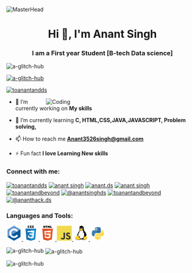 ![MasterHead](https://repository-images.githubusercontent.com/588181932/e36ec678-7984-4cdd-8e4c-a3932772ff8e)
<h1 align="center">Hi 👋, I'm Anant Singh</h1>
<h3 align="center">I am a First year Student [B-tech Data science]</h3>
<img src="https://komarev.com/ghpvc/?username=a-glitch-hub&label=Profile%20views&color=0e75b6&style=flat" alt="a-glitch-hub" /> </p>



<p align="left"> <a href="https://github.com/ryo-ma/github-profile-trophy"><img src="https://github-profile-trophy.vercel.app/?username=a-glitch-hub" alt="a-glitch-hub" /></a> </p>

<p align="left"> <a href="https://twitter.com/toanantandds" target="blank"><img src="https://img.shields.io/twitter/follow/toanantandds?logo=twitter&style=for-the-badge" alt="toanantandds" /></a> </p>


<img align="right" alt="Coding" width="400" src="https://camo.githubusercontent.com/cae12fddd9d6982901d82580bdf321d81fb299141098ca1c2d4891870827bf17/68747470733a2f2f6d69726f2e6d656469756d2e636f6d2f6d61782f313336302f302a37513379765349765f7430696f4a2d5a2e676966">

- 🔭 I’m currently working on **My skills**

- 🌱 I’m currently learning **C, HTML,CSS,JAVA,JAVASCRIPT, Problem solving,**

- 📫 How to reach me **Anant3526singh@gmail.com**

- ⚡ Fun fact **I love Learning New skills**

<h3 align="left">Connect with me:</h3>
<p align="left">
<a href="https://twitter.com/toanantandds" target="blank"><img align="center" src="https://raw.githubusercontent.com/rahuldkjain/github-profile-readme-generator/master/src/images/icons/Social/twitter.svg" alt="toanantandds" height="30" width="40" /></a>
<a href="https://linkedin.com/in/anant singh" target="blank"><img align="center" src="https://raw.githubusercontent.com/rahuldkjain/github-profile-readme-generator/master/src/images/icons/Social/linked-in-alt.svg" alt="anant singh" height="30" width="40" /></a>
<a href="https://stackoverflow.com/users/anant.ds" target="blank"><img align="center" src="https://raw.githubusercontent.com/rahuldkjain/github-profile-readme-generator/master/src/images/icons/Social/stack-overflow.svg" alt="anant.ds" height="30" width="40" /></a>
<a href="https://fb.com/anant singh" target="blank"><img align="center" src="https://raw.githubusercontent.com/rahuldkjain/github-profile-readme-generator/master/src/images/icons/Social/facebook.svg" alt="anant singh" height="30" width="40" /></a>
<a href="https://instagram.com/toanantandbeyond" target="blank"><img align="center" src="https://raw.githubusercontent.com/rahuldkjain/github-profile-readme-generator/master/src/images/icons/Social/instagram.svg" alt="toanantandbeyond" height="30" width="40" /></a>
<a href="https://www.hackerrank.com/@anantsinghds" target="blank"><img align="center" src="https://raw.githubusercontent.com/rahuldkjain/github-profile-readme-generator/master/src/images/icons/Social/hackerrank.svg" alt="@anantsinghds" height="30" width="40" /></a>
<a href="https://www.leetcode.com/toanantandbeyond" target="blank"><img align="center" src="https://raw.githubusercontent.com/rahuldkjain/github-profile-readme-generator/master/src/images/icons/Social/leet-code.svg" alt="toanantandbeyond" height="30" width="40" /></a>
<a href="https://www.hackerearth.com/@ananthack.ds" target="blank"><img align="center" src="https://raw.githubusercontent.com/rahuldkjain/github-profile-readme-generator/master/src/images/icons/Social/hackerearth.svg" alt="@ananthack.ds" height="30" width="40" /></a>
</p>

<h3 align="left">Languages and Tools:</h3>
<p align="left"> <a href="https://www.cprogramming.com/" target="_blank" rel="noreferrer"> <img src="https://raw.githubusercontent.com/devicons/devicon/master/icons/c/c-original.svg" alt="c" width="40" height="40"/> </a> <a href="https://www.w3schools.com/css/" target="_blank" rel="noreferrer"> <img src="https://raw.githubusercontent.com/devicons/devicon/master/icons/css3/css3-original-wordmark.svg" alt="css3" width="40" height="40"/> </a> <a href="https://www.w3.org/html/" target="_blank" rel="noreferrer"> <img src="https://raw.githubusercontent.com/devicons/devicon/master/icons/html5/html5-original-wordmark.svg" alt="html5" width="40" height="40"/> </a> <a href="https://developer.mozilla.org/en-US/docs/Web/JavaScript" target="_blank" rel="noreferrer"> <img src="https://raw.githubusercontent.com/devicons/devicon/master/icons/javascript/javascript-original.svg" alt="javascript" width="40" height="40"/> </a> <a href="https://www.linux.org/" target="_blank" rel="noreferrer"> <img src="https://raw.githubusercontent.com/devicons/devicon/master/icons/linux/linux-original.svg" alt="linux" width="40" height="40"/> </a> <a href="https://www.python.org" target="_blank" rel="noreferrer"> <img src="https://raw.githubusercontent.com/devicons/devicon/master/icons/python/python-original.svg" alt="python" width="40" height="40"/> </a> </p>

<p><img align="left" src="https://github-readme-stats.vercel.app/api/top-langs?username=a-glitch-hub&show_icons=true&locale=en&layout=compact" alt="a-glitch-hub" /></p>

<p>&nbsp;<img align="center" src="https://github-readme-stats.vercel.app/api?username=a-glitch-hub&show_icons=true&locale=en" alt="a-glitch-hub" /></p>

<p><img align="center" src="https://github-readme-streak-stats.herokuapp.com/?user=a-glitch-hub&" alt="a-glitch-hub" /></p>
